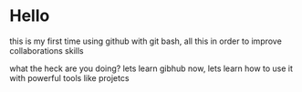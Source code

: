 # Hello
this is my first time using github with git bash, all this in order to improve collaborations skills

what the heck are you doing? lets learn gibhub now, lets learn how to use it with powerful tools like projetcs